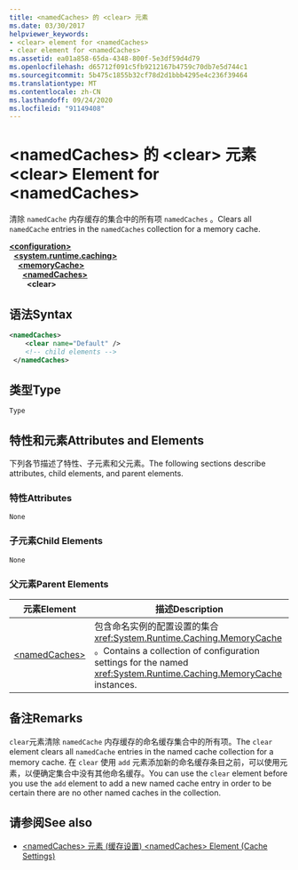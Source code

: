 ```yaml
---
title: <namedCaches> 的 <clear> 元素
ms.date: 03/30/2017
helpviewer_keywords:
- <clear> element for <namedCaches>
- clear element for <namedCaches>
ms.assetid: ea01a858-65da-4348-800f-5e3df59d4d79
ms.openlocfilehash: d65712f091c5fb9212167b4759c70db7e5d744c1
ms.sourcegitcommit: 5b475c1855b32cf78d2d1bbb4295e4c236f39464
ms.translationtype: MT
ms.contentlocale: zh-CN
ms.lasthandoff: 09/24/2020
ms.locfileid: "91149408"
---
```

# <a name="clear-element-for-namedcaches"></a><span data-ttu-id="a6278-102">\<namedCaches> 的 \<clear> 元素</span><span class="sxs-lookup"><span data-stu-id="a6278-102">\<clear> Element for \<namedCaches></span></span>

<span data-ttu-id="a6278-103">清除 `namedCache` 内存缓存的集合中的所有项 `namedCaches` 。</span><span class="sxs-lookup"><span data-stu-id="a6278-103">Clears all `namedCache` entries in the `namedCaches` collection for a memory cache.</span></span>  
  
[**\<configuration>**](../configuration-element.md)\
&nbsp;&nbsp;[**\<system.runtime.caching>**](system-runtime-caching-element-cache-settings.md)\
&nbsp;&nbsp;&nbsp;&nbsp;[**\<memoryCache>**](memorycache-element-cache-settings.md)\
&nbsp;&nbsp;&nbsp;&nbsp;&nbsp;&nbsp;[**\<namedCaches>**](namedcaches-element-cache-settings.md)\
&nbsp;&nbsp;&nbsp;&nbsp;&nbsp;&nbsp;&nbsp;&nbsp;**\<clear>**  
  
## <a name="syntax"></a><span data-ttu-id="a6278-104">语法</span><span class="sxs-lookup"><span data-stu-id="a6278-104">Syntax</span></span>  
  
```xml  
<namedCaches>  
    <clear name="Default" />  
    <!-- child elements -->  
 </namedCaches>  
```  
  
## <a name="type"></a><span data-ttu-id="a6278-105">类型</span><span class="sxs-lookup"><span data-stu-id="a6278-105">Type</span></span>  

 `Type`  
  
## <a name="attributes-and-elements"></a><span data-ttu-id="a6278-106">特性和元素</span><span class="sxs-lookup"><span data-stu-id="a6278-106">Attributes and Elements</span></span>  

 <span data-ttu-id="a6278-107">下列各节描述了特性、子元素和父元素。</span><span class="sxs-lookup"><span data-stu-id="a6278-107">The following sections describe attributes, child elements, and parent elements.</span></span>  
  
### <a name="attributes"></a><span data-ttu-id="a6278-108">特性</span><span class="sxs-lookup"><span data-stu-id="a6278-108">Attributes</span></span>  

 `None`  
  
### <a name="child-elements"></a><span data-ttu-id="a6278-109">子元素</span><span class="sxs-lookup"><span data-stu-id="a6278-109">Child Elements</span></span>  

 `None`  
  
### <a name="parent-elements"></a><span data-ttu-id="a6278-110">父元素</span><span class="sxs-lookup"><span data-stu-id="a6278-110">Parent Elements</span></span>  
  
|<span data-ttu-id="a6278-111">元素</span><span class="sxs-lookup"><span data-stu-id="a6278-111">Element</span></span>|<span data-ttu-id="a6278-112">描述</span><span class="sxs-lookup"><span data-stu-id="a6278-112">Description</span></span>|  
|-------------|-----------------|  
|[\<namedCaches>](namedcaches-element-cache-settings.md)|<span data-ttu-id="a6278-113">包含命名实例的配置设置的集合 <xref:System.Runtime.Caching.MemoryCache> 。</span><span class="sxs-lookup"><span data-stu-id="a6278-113">Contains a collection of configuration settings for the named <xref:System.Runtime.Caching.MemoryCache> instances.</span></span>|  
  
## <a name="remarks"></a><span data-ttu-id="a6278-114">备注</span><span class="sxs-lookup"><span data-stu-id="a6278-114">Remarks</span></span>  

 <span data-ttu-id="a6278-115">`clear`元素清除 `namedCache` 内存缓存的命名缓存集合中的所有项。</span><span class="sxs-lookup"><span data-stu-id="a6278-115">The `clear` element clears all `namedCache` entries in the named cache collection for a memory cache.</span></span> <span data-ttu-id="a6278-116">在 `clear` 使用 `add` 元素添加新的命名缓存条目之前，可以使用元素，以便确定集合中没有其他命名缓存。</span><span class="sxs-lookup"><span data-stu-id="a6278-116">You can use the `clear` element before you use the `add` element to add a new named cache entry in order to be certain there are no other named caches in the collection.</span></span>  
  
## <a name="see-also"></a><span data-ttu-id="a6278-117">请参阅</span><span class="sxs-lookup"><span data-stu-id="a6278-117">See also</span></span>

- [<span data-ttu-id="a6278-118">\<namedCaches> 元素 (缓存设置) </span><span class="sxs-lookup"><span data-stu-id="a6278-118">\<namedCaches> Element (Cache Settings)</span></span>](namedcaches-element-cache-settings.md)

